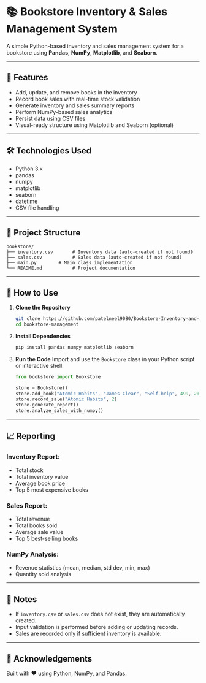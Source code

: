 # 📚 Bookstore Inventory & Sales Management System

A simple Python-based inventory and sales management system for a bookstore using **Pandas**, **NumPy**, **Matplotlib**, and **Seaborn**.

---

## 🚀 Features

- Add, update, and remove books in the inventory
- Record book sales with real-time stock validation
- Generate inventory and sales summary reports
- Perform NumPy-based sales analytics
- Persist data using CSV files
- Visual-ready structure using Matplotlib and Seaborn (optional)

---

## 🛠️ Technologies Used

- Python 3.x
- pandas
- numpy
- matplotlib
- seaborn
- datetime
- CSV file handling

---

## 📁 Project Structure

```
bookstore/
├── inventory.csv       # Inventory data (auto-created if not found)
├── sales.csv           # Sales data (auto-created if not found)
├── main.py        # Main class implementation
└── README.md           # Project documentation
```

---

## 🔧 How to Use

1. **Clone the Repository**
   ```bash
   git clone https://github.com/patelneel9080/Bookstore-Inventory-and-Analytics-System.git
   cd bookstore-management
   ```

2. **Install Dependencies**
   ```bash
   pip install pandas numpy matplotlib seaborn
   ```

3. **Run the Code**
   Import and use the `Bookstore` class in your Python script or interactive shell:
   ```python
   from bookstore import Bookstore

   store = Bookstore()
   store.add_book("Atomic Habits", "James Clear", "Self-help", 499, 20)
   store.record_sale("Atomic Habits", 2)
   store.generate_report()
   store.analyze_sales_with_numpy()
   ```

---

## 📈 Reporting

### Inventory Report:
- Total stock
- Total inventory value
- Average book price
- Top 5 most expensive books

### Sales Report:
- Total revenue
- Total books sold
- Average sale value
- Top 5 best-selling books

### NumPy Analysis:
- Revenue statistics (mean, median, std dev, min, max)
- Quantity sold analysis

---

## 📌 Notes

- If `inventory.csv` or `sales.csv` does not exist, they are automatically created.
- Input validation is performed before adding or updating records.
- Sales are recorded only if sufficient inventory is available.

---


## 🙌 Acknowledgements

Built with ❤️ using Python, NumPy, and Pandas.
